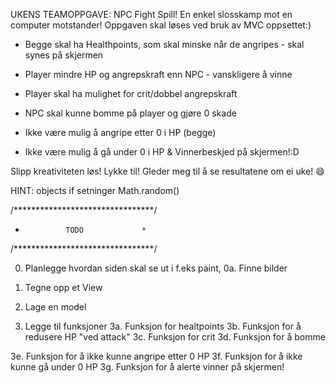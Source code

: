 UKENS TEAMOPPGAVE: NPC Fight Spill!
En enkel slosskamp mot en computer motstander!
Oppgaven skal løses ved bruk av MVC oppsettet:)
- Begge skal ha Healthpoints, som skal minske når de angripes - skal synes på skjermen
- Player mindre HP og angrepskraft enn NPC - vanskligere å vinne
- Player skal ha mulighet for crit/dobbel angrepskraft
- NPC skal kunne bomme på player og gjøre 0 skade

- Ikke være mulig å angripe etter 0 i HP (begge)
- Ikke være mulig å gå under 0 i HP
 & Vinnerbeskjed på skjermen!:D

Slipp kreativiteten løs!
Lykke til! Gleder meg til å se resultatene om ei uke! :smile:

HINT:
objects
if setninger
Math.random()


/********************************/
*              TODO             *
/********************************/

0. Planlegge hvordan siden skal se ut i f.eks paint, 
0a. Finne bilder

1. Tegne opp et View

2. Lage en model

3. Legge til funksjoner
3a. Funksjon for healtpoints
3b. Funksjon for å redusere HP "ved attack"
3c. Funksjon for crit
3d. Funksjon for å bomme

3e. Funksjon for å ikke kunne angripe etter 0 HP
3f. Funksjon for å ikke kunne gå under 0 HP
3g. Funksjon for å alerte vinner på skjermen!